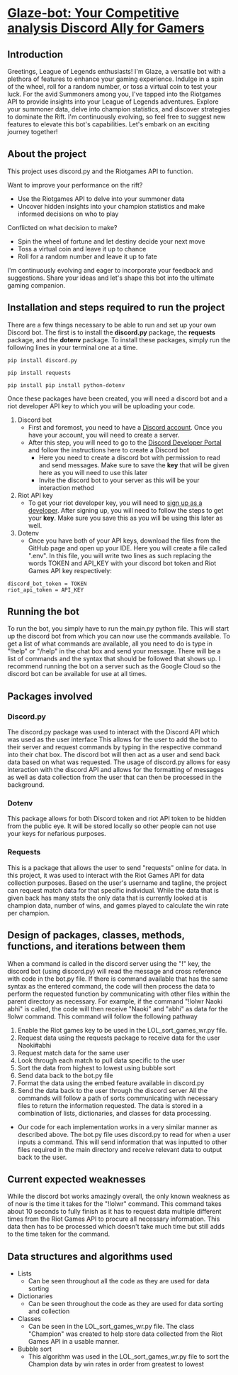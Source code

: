 # [Glaze-bot: Your Competitive analysis Discord Ally for Gamers](https://github.com/Abhinav-Achuta/glaze-bot/)

## Introduction
Greetings, League of Legends enthusiasts! I'm Glaze, a versatile bot with a plethora of features to enhance your gaming experience. Indulge in a spin of the wheel, roll for a random number, or toss a virtual coin to test your luck. For the avid Summoners among you, I've tapped into the Riotgames API to provide insights into your League of Legends adventures. Explore your summoner data, delve into champion statistics, and discover strategies to dominate the Rift. I'm continuously evolving, so feel free to suggest new features to elevate this bot's capabilities. Let's embark on an exciting journey together!

## About the project
This project uses discord.py and the Riotgames API to function. 

Want to improve your performance on the rift?
- Use the Riotgames API to delve into your summoner data
- Uncover hidden insights into your champion statistics and make informed decisions on who to play

Conflicted on what decision to make?
- Spin the wheel of fortune and let destiny decide your next move
- Toss a virtual coin and leave it up to chance
- Roll for a random number and leave it up to fate

I'm continuously evolving and eager to incorporate your feedback and suggestions. Share your ideas and let's shape this bot into the ultimate gaming companion.

## Installation and steps required to run the project
There are a few things necessary to be able to run and set up your own Discord bot. The first is to install the **discord.py** package, the **requests** package, and the **dotenv** package. To install these packages, simply run the following lines in your terminal one at a time.
```
pip install discord.py
```
```
pip install requests
```
```
pip install pip install python-dotenv
```
Once these packages have been created, you will need a discord bot and a riot developer API key to which you will be uploading your code.
1. Discord bot
   - First and foremost, you need to have a [Discord account](https://discord.com/). Once you have your account, you will need to create a server. 
   - After this step, you will need to go to the [Discord Developer Portal](https://discord.com/developers/docs/intro) and follow the instructions here to create a Discord bot
     - Here you need to create a discord bot with permission to read and send messages. Make sure to save the **key** that will be given here as you will need to use this later
     - Invite the discord bot to your server as this will be your interaction method
2. Riot API key
   - To get your riot developer key, you will need to [sign up as a developer](https://developer.riotgames.com/). After signing up, you will need to follow the steps to get your **key**. Make sure you save this as you will be using this later as well.
3. Dotenv
   - Once you have both of your API keys, download the files from the GitHub page and open up your IDE. Here you will create a file called ".env". In this file, you will write two lines as such replacing the words TOKEN and API_KEY with your discord bot token and Riot Games API key respectively:
```
discord_bot_token = TOKEN
riot_api_token = API_KEY
```
## Running the bot
To run the bot, you simply have to run the main.py python file. This will start up the discord bot from which you can now use the commands available. To get a list of what commands are available, all you need to do is type in "!help" or "/help" in the chat box and send your message. There will be a list of commands and the syntax that should be followed that shows up.
I recommend running the bot on a server such as the Google Cloud so the discord bot can be available for use at all times.

## Packages involved
### Discord.py
The discord.py package was used to interact with the Discord API which was used as the user interface This allows for the user to add the bot to their server and request commands by typing in the respective command into their chat box. The discord bot will then act as a user and send back data based on what was requested. The usage of discord.py allows for easy interaction with the discord API and allows for the formatting of messages as well as data collection from the user that can then be processed in the background.

### Dotenv
This package allows for both Discord token and riot API token to be hidden from the public eye. It will be stored locally so other people can not use your keys for nefarious purposes.

### Requests
This is a package that allows the user to send "requests" online for data. In this project, it was used to interact with the Riot Games API for data collection purposes. Based on the user's username and tagline, the project can request match data for that specific individual. While the data that is given back has many stats the only data that is currently looked at is champion data, number of wins, and games played to calculate the win rate per champion.

## Design of packages, classes, methods, functions, and iterations between them
When a command is called in the discord server using the "!" key, the discord bot (using discord.py) will read the message and cross reference with code in the bot.py file. If there is command available that has the same syntax as the entered command, the code will then process the data to perform the requested function by communicating with other files within the parent directory as necessary. For example, if the command "!lolwr Naoki abhi" is called, the code will then receive "Naoki" and "abhi" as data for the !lolwr command. This command will follow the following pathway
1. Enable the Riot games key to be used in the LOL_sort_games_wr.py file.
2. Request data using the requests package to receive data for the user Naoki#abhi
3. Request match data for the same user
4. Look through each match to pull data specific to the user
5. Sort the data from highest to lowest using bubble sort
6. Send data back to the bot.py file
7. Format the data using the embed feature available in discord.py
8. Send the data back to the user through the discord server
All the commands will follow a path of sorts communicating with necessary files to return the information requested. The data is stored in a combination of lists, dictionaries, and classes for data processing.
- Our code for each implementation works in a very similar manner as described above. The bot.py file uses discord.py to read for when a user inputs a command. This will send information that was inputted to other files required in the main directory and receive relevant data to output back to the user.

## Current expected weaknesses
While the discord bot works amazingly overall, the only known weakness as of now is the time it takes for the "!lolwr" command. This command takes about 10 seconds to fully finish as it has to request data multiple different times from the Riot Games API to procure all necessary information. This data then has to be processed which doesn't take much time but still adds to the time taken for the command.

## Data structures and algorithms used
- Lists
   - Can be seen throughout all the code as they are used for data sorting
- Dictionaries
   - Can be seen throughout the code as they are used for data sorting and collection
- Classes
   - Can be seen in the LOL_sort_games_wr.py file. The class "Champion" was created to help store data collected from the Riot Games API in a usable manner.
- Bubble sort
   - This algorithm was used in the LOL_sort_games_wr.py file to sort the Champion data by win rates in order from greatest to lowest

